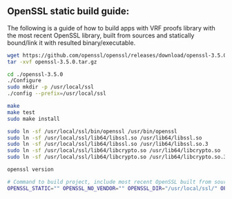 ## **OpenSSL static build guide:**

The following is a guide of how to build apps with VRF proofs library with the most recent OpenSSL library, built from sources and statically bound/link it with resulted binary/executable.

```bash
wget https://github.com/openssl/openssl/releases/download/openssl-3.5.0/openssl-3.5.0.tar.gz
tar -xvf openssl-3.5.0.tar.gz

cd ./openssl-3.5.0
./Configure
sudo mkdir -p /usr/local/ssl
./config --prefix=/usr/local/ssl

make
make test
sudo make install

sudo ln -sf /usr/local/ssl/bin/openssl /usr/bin/openssl
sudo ln -sf /usr/local/ssl/lib64/libssl.so /usr/lib64/libssl.so
sudo ln -sf /usr/local/ssl/lib64/libssl.so /usr/lib64/libssl.so.3
sudo ln -sf /usr/local/ssl/lib64/libcrypto.so /usr/lib64/libcrypto.so
sudo ln -sf /usr/local/ssl/lib64/libcrypto.so /usr/lib64/libcrypto.so.3

openssl version

# Command to build project, include most recent OpenSSL built from sources and statically bound/link it with resulted binary/executable
OPENSSL_STATIC="" OPENSSL_NO_VENDOR="" OPENSSL_DIR="/usr/local/ssl/" OPENSSL_LIB_DIR="/usr/local/ssl/lib64/" OPENSSL_INCLUDE_DIR="/usr/local/ssl/include/" cargo build --all && OPENSSL_STATIC="" OPENSSL_NO_VENDOR="" OPENSSL_DIR="/usr/local/ssl/" OPENSSL_LIB_DIR="/usr/local/ssl/lib64/" OPENSSL_INCLUDE_DIR="/usr/local/ssl/include/" cargo build --release --all
```
